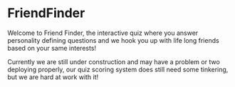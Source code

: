 # FriendFinder

Welcome to Friend Finder, the interactive quiz where you answer personality defining questions and we hook you up with life long friends based on your same interests!

Currently we are still under construction and may have a problem or two deploying properly, our quiz scoring system does still need some tinkering, but we are hard at work with it!